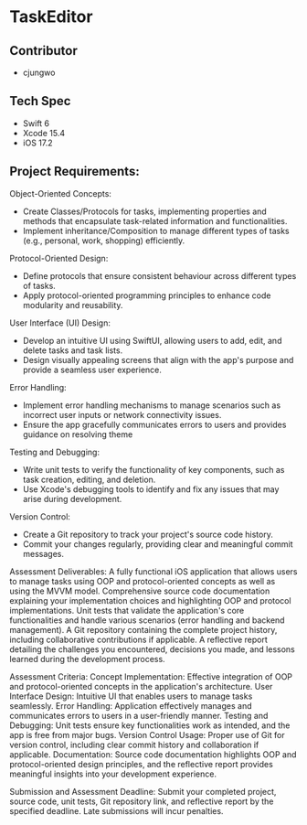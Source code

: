 # TaskEditor

## Contributor
- cjungwo

## Tech Spec
- Swift 6
- Xcode 15.4
- iOS 17.2

## Project Requirements:

Object-Oriented Concepts:
   - Create Classes/Protocols for tasks, implementing properties and methods that encapsulate task-related information and functionalities.
   - Implement inheritance/Composition to manage different types of tasks (e.g., personal, work, shopping) efficiently.

Protocol-Oriented Design:
   - Define protocols that ensure consistent behaviour across different types of tasks.
   - Apply protocol-oriented programming principles to enhance code modularity and reusability.

User Interface (UI) Design:
   - Develop an intuitive UI using SwiftUI, allowing users to add, edit, and delete tasks and task lists.
   - Design visually appealing screens that align with the app's purpose and provide a seamless user experience.

Error Handling:
   - Implement error handling mechanisms to manage scenarios such as incorrect user inputs or network connectivity issues.
   - Ensure the app gracefully communicates errors to users and provides guidance on resolving theme

Testing and Debugging:
   - Write unit tests to verify the functionality of key components, such as task creation, editing, and deletion.
   - Use Xcode's debugging tools to identify and fix any issues that may arise during development.

Version Control:
   - Create a Git repository to track your project's source code history.
   - Commit your changes regularly, providing clear and meaningful commit messages.

Assessment Deliverables:
A fully functional iOS application that allows users to manage tasks using OOP and protocol-oriented concepts as well as using the MVVM model.
Comprehensive source code documentation explaining your implementation choices and highlighting OOP and protocol implementations.
Unit tests that validate the application's core functionalities and handle various scenarios (error handling and backend management).
A Git repository containing the complete project history, including collaborative contributions if applicable.
A reflective report detailing the challenges you encountered, decisions you made, and lessons learned during the development process.
 

Assessment Criteria:
Concept Implementation: Effective integration of OOP and protocol-oriented concepts in the application's architecture.
User Interface Design: Intuitive UI that enables users to manage tasks seamlessly.
Error Handling: Application effectively manages and communicates errors to users in a user-friendly manner.
Testing and Debugging: Unit tests ensure key functionalities work as intended, and the app is free from major bugs.
Version Control Usage: Proper use of Git for version control, including clear commit history and collaboration if applicable.
Documentation: Source code documentation highlights OOP and protocol-oriented design principles, and the reflective report provides meaningful insights into your development experience.

Submission and Assessment Deadline:
Submit your completed project, source code, unit tests, Git repository link, and reflective report by the specified deadline. Late submissions will incur penalties.
